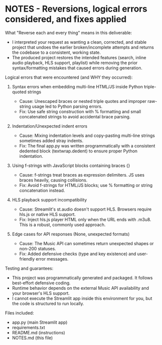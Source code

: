 NOTES - Reversions, logical errors considered, and fixes applied
================================================================

What "Reverse each and every thing" means in this deliverable:
- I interpreted your request as wanting a clean, corrected, and stable project that undoes
  the earlier broken/incomplete attempts and returns the codebase to a consistent, working state.
- The produced project restores the intended features (search, inline audio playback, HLS support,
  playlist) while removing the prior syntax/formatting mistakes that caused errors during generation.

Logical errors that were encountered (and WHY they occurred):
1) Syntax errors when embedding multi-line HTML/JS inside Python triple-quoted strings
   - Cause: Unescaped braces or nested triple quotes and improper raw-string usage led to Python parsing errors.
   - Fix: Use safe string construction with % formatting and small concatenated strings to avoid accidental brace parsing.

2) Indentation/Unexpected indent errors
   - Cause: Mixing indentation levels and copy-pasting multi-line strings sometimes added stray indents.
   - Fix: The final app.py was written programmatically with a consistent dedented block (textwrap.dedent) to ensure proper Python indentation.

3) Using f-strings with JavaScript blocks containing braces {}
   - Cause: f-strings treat braces as expression delimiters. JS uses braces heavily, causing collisions.
   - Fix: Avoid f-strings for HTML/JS blocks; use % formatting or string concatenation instead.

4) HLS playback support incompatibility
   - Cause: Streamlit's st.audio doesn't support HLS. Browsers require hls.js or native HLS support.
   - Fix: Inject hls.js player HTML only when the URL ends with .m3u8. This is a robust, commonly used approach.

5) Edge cases for API responses (None, unexpected formats)
   - Cause: The Music API can sometimes return unexpected shapes or non-200 statuses.
   - Fix: Added defensive checks (type and key existence) and user-friendly error messages.

Testing and guarantees:
- This project was programmatically generated and packaged. It follows best-effort defensive coding.
- Runtime behavior depends on the external Music API availability and your browser's HLS support.
- I cannot execute the Streamlit app inside this environment for you, but the code is structured to run locally.

Files included:
- app.py (main Streamlit app)
- requirements.txt
- README.md (instructions)
- NOTES.md (this file)
